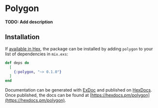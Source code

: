# Polygon

**TODO: Add description**

## Installation

If [available in Hex](https://hex.pm/docs/publish), the package can be installed
by adding `polygon` to your list of dependencies in `mix.exs`:

```elixir
def deps do
  [
    {:polygon, "~> 0.1.0"}
  ]
end
```

Documentation can be generated with [ExDoc](https://github.com/elixir-lang/ex_doc)
and published on [HexDocs](https://hexdocs.pm). Once published, the docs can
be found at [https://hexdocs.pm/polygon](https://hexdocs.pm/polygon).


